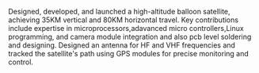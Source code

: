 Designed, developed, and launched a high-altitude balloon satellite, achieving 35KM vertical and 80KM horizontal travel. Key contributions include expertise in microprocessors,adavanced micro controllers,Linux programming, and camera module integration and also pcb level soldering and designing. Designed an antenna for HF and VHF frequencies and tracked the satellite's path using GPS modules for precise monitoring and control.
